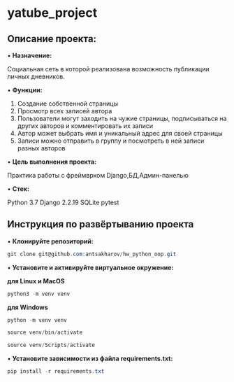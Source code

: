 # yatube_project

## Описание проекта: 

•	**Назначение:** 

Социальная сеть в которой реализована возможность публикации личных дневников. 

•	**Функции:** 

1. Создание собственной страницы
2. Просмотр всех записей автора
3. Пользователи могут заходить на чужие страницы, подписываться на других авторов и комментировать их записи
4. Автор может выбрать имя и уникальный адрес для своей страницы
5. Записи можно отправить в группу и посмотреть в ней записи разных авторов

•	**Цель выполнения проекта:**

Практика работы с фреймврком Django,БД,Админ-панелью

•	**Стек:**

Python 3.7
Django 2.2.19
SQLite
pytest

## Инструкция по развёртыванию проекта

•	**Клонируйте репозиторий:**

```csharp 
git clone git@github.com:antsakharov/hw_python_oop.git
```

•	**Установите и активируйте виртуальное окружение:**

**для Linux и MacOS**

```csharp 
python3 -m venv venv
```

**для Windows**

```csharp 
python -m venv venv
```

```csharp 
source venv/bin/activate
```

```csharp 
source venv/Scripts/activate
```

•	**Установите зависимости из файла requirements.txt:**

```csharp 
pip install -r requirements.txt
```

